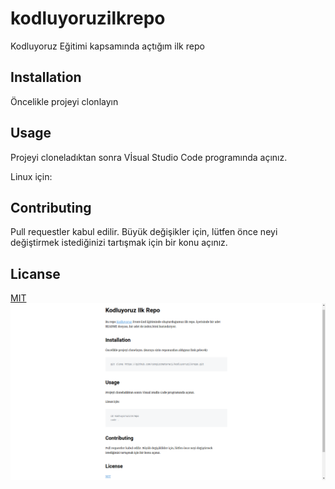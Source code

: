 # kodluyoruzilkrepo
Kodluyoruz Eğitimi kapsamında açtığım ilk repo
## Installation
Öncelikle projeyi clonlayın
## Usage
Projeyi cloneladıktan sonra Vİsual Studio Code programında açınız.

Linux için:
## Contributing
Pull requestler kabul edilir. Büyük değişikler için, lütfen önce neyi değiştirmek istediğinizi tartışmak için bir konu açınız.
## Licanse
[MIT](https://choosealicense.com/)
![Lorem Picsum Görsel](https://raw.githubusercontent.com/Kodluyoruz/taskforce/main/git/odev1/figures/markdown.png)
